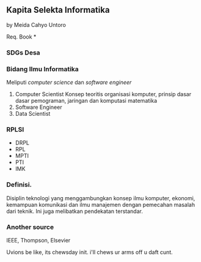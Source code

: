## Kapita Selekta Informatika

by Meida Cahyo Untoro

Req. Book
*

### SDGs Desa

### Bidang Ilmu Informatika
Meliputi *computer science* dan *software engineer*

1. Computer Scientist
Konsep teoritis organisasi komputer, prinsip dasar dasar pemograman, jaringan
dan komputasi matematika 
2. Software Engineer
3. Data Scientist

### RPLSI
- DRPL
- RPL
- MPTI
- PTI
- IMK

### Definisi.
Disiplin teknologi yang menggambungkan konsep ilmu komputer, ekonomi, kemampuan
komunikasi dan ilmu manajemen dengan pemecahan masalah dari teknik.
Ini juga melibatkan pendekatan terstandar.

### Another source
IEEE, Thompson, Elsevier


Uvions be like, its chewsday init. i'll chews ur arms off u daft cunt.
